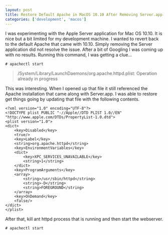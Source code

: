 ```yaml
---
layout: post
title: Restore Default Apache in MacOS 10.10 After Removing Server.app
categories: ['development', 'macos']
---
```


I was experimenting with the Apple Server application for Mac OS 10.10.  It is nice but a bit limited for my development machine.  I wanted to revert back to the default Apache that came with 10.10.  Simply removing the Server application did not resolve the issue.  After a bit of Googling I was coming up with no results.  Running this command, I was getting a clue...

`# apachectl start`

> /System/Library/LaunchDaemons/org.apache.httpd.plist: Operation already in progress

This was interesting.  When I opened up that file it still referenced the Apache installation that came along with Server.app.  I was able to restore get things going by updating that file with the following contents.

    <?xml version="1.0" encoding="UTF-8"?>
    <!DOCTYPE plist PUBLIC "-//Apple//DTD PLIST 1.0//EN" "http://www.apple.com/DTDs/PropertyList-1.0.dtd">
    <plist version="1.0">
    <dict>
        <key>Disabled</key>
        <true/>
        <key>Label</key>
        <string>org.apache.httpd</string>
        <key>EnvironmentVariables</key>
        <dict>
            <key>XPC_SERVICES_UNAVAILABLE</key>
            <string>1</string>
        </dict>
        <key>ProgramArguments</key>
        <array>
            <string>/usr/sbin/httpd</string>
            <string>-D</string>
            <string>FOREGROUND</string>
        </array>
        <key>OnDemand</key>
        <false/>
    </dict>
    </plist>

After that, kill ant httpd process that is running and then start the webserver.

`# apachectl start`
